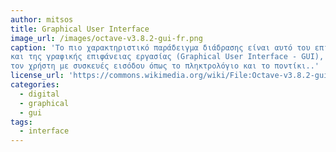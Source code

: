 ```yaml
---
author: mitsos
title: Graphical User Interface
image_url: /images/octave-v3.8.2-gui-fr.png
caption: 'Το πιο χαρακτηριστικό παράδειγμα διάδρασης είναι αυτό του επιτραπέζιου υπολογιστή
και της γραφικής επιφάνειας εργασίας (Graphical User Interface - GUI), που ελέγχεται από
τον χρήστη με συσκευές εισόδου όπως το πληκτρολόγιο και το ποντίκι..'
license_url: 'https://commons.wikimedia.org/wiki/File:Octave-v3.8.2-gui-fr.png'
categories:
  - digital
  - graphical
  - gui
tags:
  - interface
---
```

